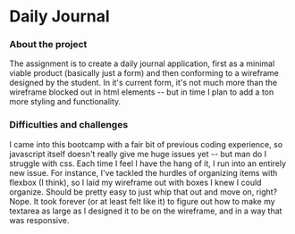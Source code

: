# Daily Journal

### About the project
The assignment is to create a daily journal application, first as a minimal viable product (basically just a form) and then conforming to a wireframe designed by the student. In it's current form, it's not much more than the wireframe blocked out in html elements -- but in time I plan to add a ton more styling and functionality.

### Difficulties and challenges
I came into this bootcamp with a fair bit of previous coding experience, so javascript itself doesn't really give me huge issues yet -- but man do I struggle with css. Each time I feel I have the hang of it, I run into an entirely new issue. For instance, I've tackled the hurdles of organizing items with flexbox (I think), so I laid my wireframe out with boxes I knew I could organize. Should be pretty easy to just whip that out and move on, right? Nope. It took forever (or at least felt like it) to figure out how to make my textarea as large as I designed it to be on the wireframe, and in a way that was responsive.

